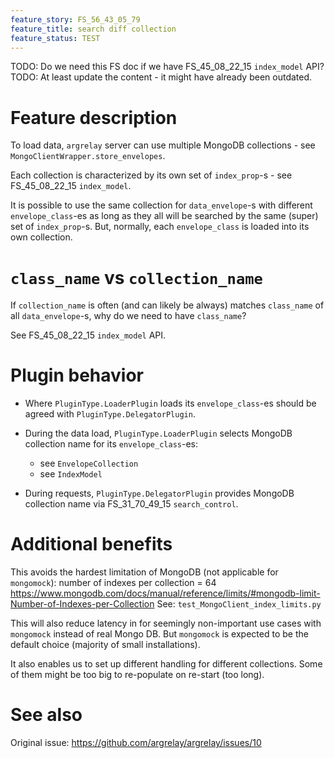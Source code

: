```yaml
---
feature_story: FS_56_43_05_79
feature_title: search diff collection
feature_status: TEST
---
```


TODO: Do we need this FS doc if we have FS_45_08_22_15 `index_model` API?
      TODO: At least update the content - it might have already been outdated.

# Feature description

To load data, `argrelay` server can use multiple MongoDB collections - see `MongoClientWrapper.store_envelopes`.

Each collection is characterized by its own set of `index_prop`-s - see FS_45_08_22_15 `index_model`.

It is possible to use the same collection for `data_envelope`-s with different `envelope_class`-es
as long as they all will be searched by the same (super) set of `index_prop`-s.
But, normally, each `envelope_class` is loaded into its own collection.

# `class_name` vs `collection_name`

If `collection_name` is often (and can likely be always) matches `class_name` of all `data_envelope`-s,
why do we need to have `class_name`?

See FS_45_08_22_15 `index_model` API.

# Plugin behavior

*   Where `PluginType.LoaderPlugin` loads its `envelope_class`-es should be agreed with `PluginType.DelegatorPlugin`.

*   During the data load, `PluginType.LoaderPlugin` selects MongoDB collection name for its `envelope_class`-es:
    *   see `EnvelopeCollection`
    *   see `IndexModel`

*   During requests, `PluginType.DelegatorPlugin` provides MongoDB collection name via FS_31_70_49_15 `search_control`.

# Additional benefits

This avoids the hardest limitation of MongoDB (not applicable for `mongomock`):
number of indexes per collection = 64
https://www.mongodb.com/docs/manual/reference/limits/#mongodb-limit-Number-of-Indexes-per-Collection
See: `test_MongoClient_index_limits.py`

This will also reduce latency in for seemingly non-important use cases with `mongomock` instead of real Mongo DB.
But `mongomock` is expected to be the default choice (majority of small installations).

It also enables us to set up different handling for different collections.
Some of them might be too big to re-populate on re-start (too long).

# See also

Original issue: https://github.com/argrelay/argrelay/issues/10

[single_mongo_collection]: https://github.com/argrelay/argrelay/blob/f4c6a6fb9e5cb1226137c3744dd71693ae12c051/src/argrelay/mongo_data/MongoClientWrapper.py#L32
